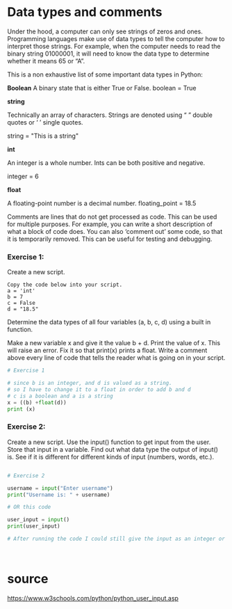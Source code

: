 # Data types and comments


Under the hood, a computer can only see strings of zeros and ones. Programming languages make use of data types to tell the computer how to interpret those strings.
For example, when the computer needs to read the binary string 01000001, it will need to know the data type to determine whether it means 65 or “A”.

This is a non exhaustive list of some important data types in Python:

**Boolean**
A binary state that is either True or False.
boolean = True

**string**

Technically an array of characters. Strings are denoted using “ ” double quotes or ‘ ’ single quotes.

string = "This is a string"

**int**

An integer is a whole number. Ints can be both positive and negative.

integer = 6

**float**

A floating-point number is a decimal number.
floating_point = 18.5


Comments are lines that do not get processed as code. This can be used for multiple purposes. For example, you can write a short description of what a block of code does. You can also ‘comment out’ some code, so that it is temporarily removed. This can be useful for testing and debugging.


### Exercise 1:
Create a new script.

    Copy the code below into your script.
    a = 'int'
    b = 7
    c = False
    d = "18.5"

Determine the data types of all four variables (a, b, c, d) using a built in function.

Make a new variable x and give it the value b + d. Print the value of x. This will raise an error. Fix it so that print(x) prints a float.
Write a comment above every line of code that tells the reader what is going on in your script.

```Python
# Exercise 1

# since b is an integer, and d is valued as a string. 
# so I have to change it to a float in order to add b and d
# c is a boolean and a is a string
x = ((b) +float(d))
print (x)


```


### Exercise 2:
Create a new script.
Use the input() function to get input from the user. Store that input in a variable.
Find out what data type the output of input() is. See if it is different for different kinds of input (numbers, words, etc.).

```Python

# Exercise 2

username = input("Enter username")
print("Username is: " + username)

# OR this code

user_input = input()
print(user_input)

# After running the code I could still give the input as an integer or a string.




```
# source

https://www.w3schools.com/python/python_user_input.asp
